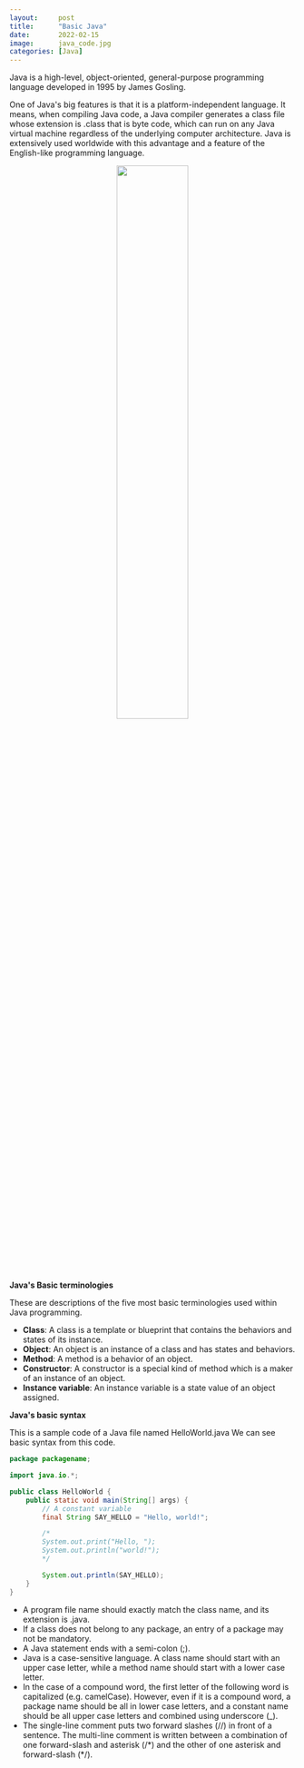 ```yaml
---
layout:     post
title:      "Basic Java"
date:       2022-02-15
image:      java_code.jpg
categories: [Java]
---
```


<p class="intro"><span class="dropcap">J</span>ava is a high-level, object-oriented, general-purpose programming language developed in 1995 by James Gosling.</p>

One of Java's big features is that it is a platform-independent language. It means, when compiling Java code, a Java compiler generates a class file whose extension is .class that is byte code, which can run on any Java virtual machine regardless of the underlying computer architecture. Java is extensively used worldwide with this advantage and a feature of the English-like programming language.

<div style="text-align:center">
<img src="https://w.namu.la/s/95f3898eb4996f6ba5a3930b212b295da56e062e9427da87331a510d3d868bd81f24d10d242ca0d93f4ad94053b9321549cb4590ea815a8d39ba92cde1a7da442da8503354444ceb7fa3f72486d3d3d278c082ed6739920f027739705079953f" width="50%">
</div>

**Java's Basic terminologies**

These are descriptions of the five most basic terminologies used within Java programming.

- **Class**: A class is a template or blueprint that contains the behaviors and states of its instance.
- **Object**: An object is an instance of a class and has states and behaviors.
- **Method**: A method is a behavior of an object.
- **Constructor**: A constructor is a special kind of method which is a maker of an instance of an object.
- **Instance variable**: An instance variable is a state value of an object assigned.

**Java's basic syntax**

This is a sample code of a Java file named HelloWorld.java We can see basic syntax from this code.

```java
package packagename;

import java.io.*;

public class HelloWorld {
    public static void main(String[] args) {
        // A constant variable
        final String SAY_HELLO = "Hello, world!";

        /*
        System.out.print("Hello, ");
        System.out.println("world!");
        */

        System.out.println(SAY_HELLO);
    }
}
```

- A program file name should exactly match the class name, and its extension is .java.
- If a class does not belong to any package, an entry of a package may not be mandatory.
- A Java statement ends with a semi-colon (;).
- Java is a case-sensitive language. A class name should start with an upper case letter, while a method name should start with a lower case letter.
- In the case of a compound word, the first letter of the following word is capitalized (e.g. camelCase). However, even if it is a compound word, a package name should be all in lower case letters, and a constant name should be all upper case letters and combined using underscore (_).
- The single-line comment puts two forward slashes (//) in front of a sentence. The multi-line comment is written between a combination of one forward-slash and asterisk (/&#42;) and the other of one asterisk and forward-slash (&#42;/).